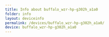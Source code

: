 ```yaml
---
title: Info about buffalo_wzr-hp-g302h_a1a0
folder: info
layout: deviceinfo
permalink: /devices/buffalo_wzr-hp-g302h_a1a0/
device: buffalo_wzr-hp-g302h_a1a0
---
```

